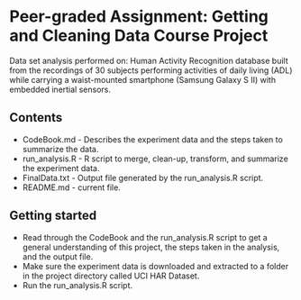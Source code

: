# Peer-graded Assignment: Getting and Cleaning Data Course Project

Data set analysis performed on: Human Activity Recognition database built from the recordings of 30 subjects performing activities of daily living (ADL) while carrying a waist-mounted smartphone (Samsung Galaxy S II) with embedded inertial sensors.

## Contents
- CodeBook.md - Describes the experiment data and the steps taken to summarize the data.
- run_analysis.R - R script to merge, clean-up, transform, and summarize the experiment data.
- FinalData.txt - Output file generated by the run_analysis.R script.
- README.md - current file.

## Getting started

- Read through the CodeBook and the run_analysis.R script to get a general understanding of this project, the steps taken in the analysis, and the output file.
- Make sure the experiment data is downloaded and extracted to a folder in the project directory called UCI HAR Dataset.
- Run the run_analysis.R script.
